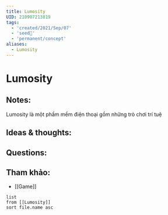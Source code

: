 ```yaml
---
title: Lumosity
UID: 210907213819
tags:
  - 'created/2021/Sep/07'
  - 'seed🥜'
  - 'permanent/concept'
aliases:
  - Lumosity
---
```

# Lumosity

## Notes:
Lumosity là một phầm mềm điện thoại gồm những trò chơi trí tuệ

## Ideas & thoughts:

## Questions:


## Tham khảo:
- [[Game]]
```dataview
list
from [[Lumosity]]
sort file.name asc
```